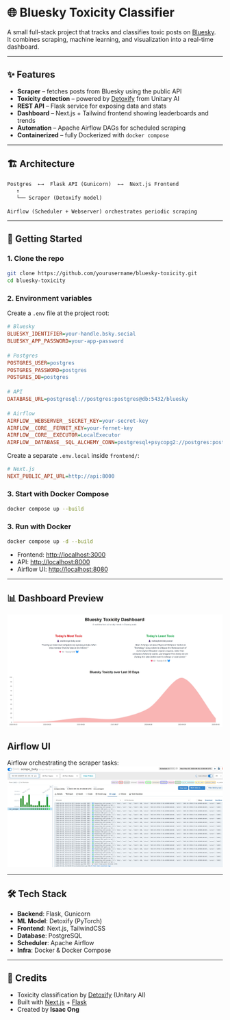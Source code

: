# 🌐 Bluesky Toxicity Classifier

A small full-stack project that tracks and classifies toxic posts on [Bluesky](https://bsky.app).  
It combines scraping, machine learning, and visualization into a real-time dashboard.

---

## ✨ Features
- **Scraper** – fetches posts from Bluesky using the public API  
- **Toxicity detection** – powered by [Detoxify](https://github.com/unitaryai/detoxify) from Unitary AI  
- **REST API** – Flask service for exposing data and stats  
- **Dashboard** – Next.js + Tailwind frontend showing leaderboards and trends  
- **Automation** – Apache Airflow DAGs for scheduled scraping  
- **Containerized** – fully Dockerized with `docker compose`

---

## 🏗️ Architecture
```
Postgres  ←→  Flask API (Gunicorn)  ←→  Next.js Frontend
   ↑
   └── Scraper (Detoxify model)
   
Airflow (Scheduler + Webserver) orchestrates periodic scraping
```

---

## 🚀 Getting Started

### 1. Clone the repo
```bash
git clone https://github.com/yourusername/bluesky-toxicity.git
cd bluesky-toxicity
```

### 2. Environment variables

Create a `.env` file at the project root:

```ini
# Bluesky
BLUESKY_IDENTIFIER=your-handle.bsky.social
BLUESKY_APP_PASSWORD=your-app-password

# Postgres
POSTGRES_USER=postgres
POSTGRES_PASSWORD=postgres
POSTGRES_DB=postgres

# API
DATABASE_URL=postgresql://postgres:postgres@db:5432/bluesky

# Airflow
AIRFLOW__WEBSERVER__SECRET_KEY=your-secret-key
AIRFLOW__CORE__FERNET_KEY=your-fernet-key
AIRFLOW__CORE__EXECUTOR=LocalExecutor
AIRFLOW__DATABASE__SQL_ALCHEMY_CONN=postgresql+psycopg2://postgres:postgres@db:5432/airflow
```

Create a separate `.env.local` inside `frontend/`:

```ini
# Next.js
NEXT_PUBLIC_API_URL=http://api:8000
```

### 3. Start with Docker Compose
```bash
docker compose up --build
```

### 3. Run with Docker
```bash
docker compose up -d --build
```

- Frontend: [http://localhost:3000](http://localhost:3000)  
- API: [http://localhost:8000](http://localhost:8000)  
- Airflow UI: [http://localhost:8080](http://localhost:8080)  

---

## 📊 Dashboard Preview
![Web Dashboard](docs/images/web-dashboard.jpg)

## Airflow UI
Airflow orchestrating the scraper tasks:
![Airflow UI](docs/images/airflow-ui.jpg)

---

## 🛠️ Tech Stack
- **Backend**: Flask, Gunicorn  
- **ML Model**: Detoxify (PyTorch)  
- **Frontend**: Next.js, TailwindCSS  
- **Database**: PostgreSQL  
- **Scheduler**: Apache Airflow  
- **Infra**: Docker & Docker Compose  

---

## 🙌 Credits
- Toxicity classification by [Detoxify](https://github.com/unitaryai/detoxify) (Unitary AI)  
- Built with [Next.js](https://nextjs.org/) + [Flask](https://flask.palletsprojects.com/)  
- Created by **Isaac Ong**
